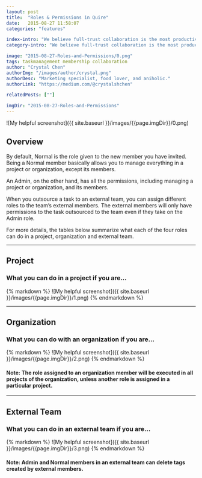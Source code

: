 ```yaml
---
layout: post
title:  "Roles & Permissions in Quire"
date:   2015-08-27 11:58:07
categories: "features"

index-intro: "We believe full-trust collaboration is the most productive. However, for a fine grained control of permissions in your team, you can choose different roles for your members. The four roles are Admin, Normal, Limited, and Guest, each with their own level of permissions."
category-intro: "We believe full-trust collaboration is the most productive. However, for a fine grained control of permissions in your team..."

image: "2015-08-27-Roles-and-Permissions/0.png"
tags: taskmanagement membership collaboration
author: "Crystal Chen"
authorImg: "/images/author/crystal.png"
authorDesc: "Marketing specialist, food lover, and aniholic."
authorLink: "https://medium.com/@crystalshchen"

relatedPosts: [""]

imgDir: "2015-08-27-Roles-and-Permissions"
---
```



![My helpful screenshot]({{ site.baseurl }}/images/{{page.imgDir}}/0.png)

## **Overview**

By default, Normal is the role given to the new member you have invited. Being a Normal member basically allows you to manage everything in a project or organization, except its members.

An Admin, on the other hand, has all the permissions, including managing a project or organization, and its members.

When you outsource a task to an external team, you can assign different roles to the team’s external members. The external members will only have permissions to the task outsourced to the team even if they take on the Admin role.

For more details, the tables below summarize what each of the four roles can do in a project, organization and external team.

---

## **Project**

### What you can do in a project if you are…

<div style="max-width: 877px; max-height: 600px; margin: 0 auto;">
{% markdown %}
![My helpful screenshot]({{ site.baseurl }}/images/{{page.imgDir}}/1.png)
{% endmarkdown %}
</div>

---

## **Organization**

### What you can do with an organization if you are…

<div style="max-width: 877px; max-height: 231px; margin: 0 auto;">
{% markdown %}
![My helpful screenshot]({{ site.baseurl }}/images/{{page.imgDir}}/2.png)
{% endmarkdown %}
</div>

#### Note: The role assigned to an organization member will be executed in all projects of the organization, unless another role is assigned in a particular project.

---

## **External Team**

### What you can do in an external team if you are…

<div style="max-width: 877px; max-height: 508px; margin: 0 auto;">
{% markdown %}
![My helpful screenshot]({{ site.baseurl }}/images/{{page.imgDir}}/3.png)
{% endmarkdown %}
</div>

#### Note: Admin and Normal members in an external team can delete tags created by external members.

[jekyll]:      http://jekyllrb.com
[jekyll-gh]:   https://github.com/jekyll/jekyll
[jekyll-help]: https://github.com/jekyll/jekyll-help
